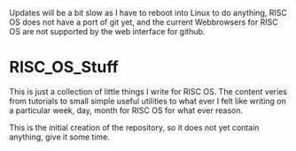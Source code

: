 Updates will be a bit slow as I have to reboot into Linux to do anything, RISC OS does not have a port of git yet, and the current Webbrowsers for RISC OS are not supported by the web interface for github.

# RISC_OS_Stuff

This is just a collection of little things I write for RISC OS.   The content veries from tutorials to small simple useful utilities to what ever I felt like writing on a particular week, day, month for RISC OS for what ever reason.

This is the initial creation of the repository, so it does not yet contain anything, give it some time.
